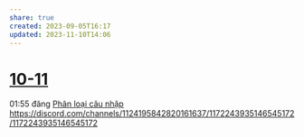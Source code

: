 ```yaml
---
share: true
created: 2023-09-05T16:17
updated: 2023-11-10T14:06
---
```


# [10-11](10-11.md)
01:55 đăng [Phân loại câu nhập](../../../Tr%E1%BA%A5n%20K%E1%BB%B3/4%20Th%C3%A0nh%20ph%E1%BA%A9m/Truy%E1%BB%81n%20th%C3%B4ng/Ph%C3%A2n%20lo%E1%BA%A1i%20c%C3%A2u%20nh%E1%BA%ADp.md) https://discord.com/channels/1124195842820161637/1172243935146545172/1172243935146545172
